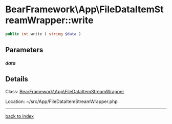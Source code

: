 # BearFramework\App\FileDataItemStreamWrapper::write

```php
public int write ( string $data )
```

## Parameters

##### data

## Details

Class: [BearFramework\App\FileDataItemStreamWrapper](bearframework.app.filedataitemstreamwrapper.class.md)

Location: ~/src/App/FileDataItemStreamWrapper.php

---

[back to index](index.md)

